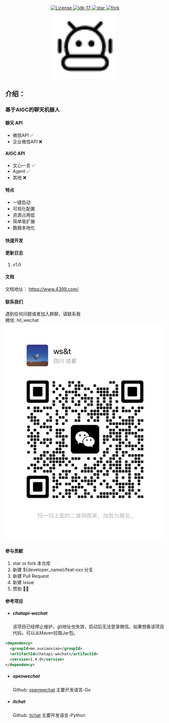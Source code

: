 <p align="center">
  <a href="https://gitee.com/anwena/mongo-plus/blob/master/LICENSE">
    <img src="https://img.shields.io/hexpm/l/plug.svg" alt="License">
  </a>
<a target="_blank" href="https://www.oracle.com/java/technologies/javase/jdk17-archive-downloads.html">
	<img src="https://img.shields.io/badge/JDK-17-green.svg" alt="jdk-17" />
</a>
<a href='https://gitee.com/aSingleDragon/aigc4chat/stargazers'>
  <img src='https://gitee.com/aSingleDragon/aigc4chat/badge/star.svg?theme=dark' alt='star'/>
</a>
<a href='https://gitee.com/aSingleDragon/aigc4chat/members'>
  <img src='https://gitee.com/aSingleDragon/aigc4chat/badge/fork.svg?theme=dark' alt='fork'/>
</a>
</p>
<p style="text-align: center;">
<img style="width: 200px;display: inline-block;" src="./file/project/image/logo.png" alt="Aigc4Chat">
</p>

## 介绍：

### 基于AIGC的聊天机器人
#### 聊天 API
- 微信API ✅
- 企业微信API ❌

#### AIGC API
- 文心一言 ✅
- Agent ✅
- 其他 ❌

#### 特点
 
- 一键启动
- 可视化配置
- 资源占用低
- 简单易扩展
- 数据本地化

#### 快速开发


#### 更新日志
1. v1.0

#### 文档
文档地址： https://www.4399.com/

#### 联系我们
遇到任何问题或者加入群聊，请联系我<br/>
微信: hll_wechat<br/>
<img src="./file/project/image/wechat_contact_qrcode.jpg" alt="微信">

####  参与贡献

1. star or fork 本仓库
2. 新建 ${developer_name}/feat-xxx 分支
3. 新建 Pull Request
4. 新建 Issue
5. 赞助 🤏🍚

#### 参考项目
- ##### chatapi-wechat 
  该项目已经停止维护，git地址也失效，启动后无法登录微信。如果想看该项目代码，可以从Maven拉取Jar包。
```xml
<dependency>
  <groupId>me.xuxiaoxiao</groupId>
  <artifactId>chatapi-wechat</artifactId>
  <version>1.4.0</version>
</dependency>
```

- ##### openwechat 
  Github: [openwechat](https://github.com/eatmoreapple/openwechat) 主要开发语言-Go

- ##### itchat 
  Github: [itchat](https://github.com/littlecodersh/ItChat) 主要开发语言-Python

